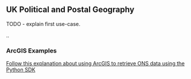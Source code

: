 ## UK Political and Postal Geography

TODO - explain first use-case.

..  


### ArcGIS Examples
[Follow this explanation about using ArcGIS to retrieve ONS data using the Python SDK](onsdata.md)

